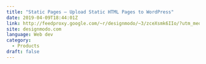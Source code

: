 ```yaml
---
title: "Static Pages – Upload Static HTML Pages to WordPress"
date: 2019-04-09T18:44:01Z
link: http://feedproxy.google.com/~r/designmodo/~3/zceXsmk6IIo/?utm_medium=RSS&utm_source=news.12bit.vn
site: designmodo.com
language: Web dev
category:
  - Products
draft: false
---
```

